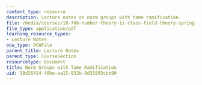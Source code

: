 ```yaml
---
content_type: resource
description: Lecture notes on norm groups with tame ramification.
file: /media/courses/18-786-number-theory-ii-class-field-theory-spring-2016/38d26414f8beaa15932b9d31803cbb90_MIT18_786S16_lec3.pdf
file_type: application/pdf
learning_resource_types:
- Lecture Notes
ocw_type: OCWFile
parent_title: Lecture Notes
parent_type: CourseSection
resourcetype: Document
title: Norm Groups with Tame Ramification
uid: 38d26414-f8be-aa15-932b-9d31803cbb90
---
```


